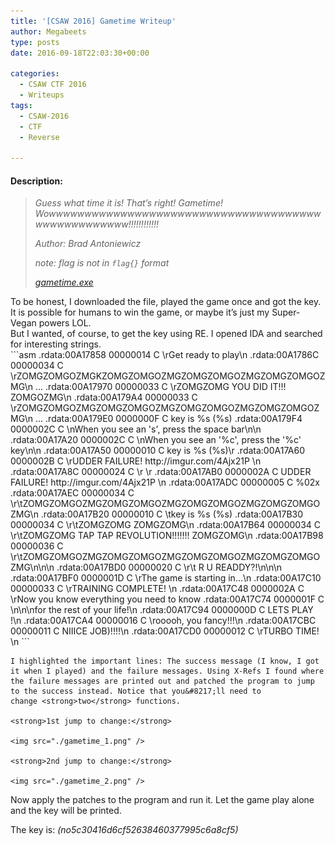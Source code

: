 ```yaml
---
title: '[CSAW 2016] Gametime Writeup'
author: Megabeets
type: posts
date: 2016-09-18T22:03:30+00:00

categories:
  - CSAW CTF 2016
  - Writeups
tags:
  - CSAW-2016
  - CTF
  - Reverse

---
```

#### **Description:**

> _Guess what time it is! That&#8217;s right! Gametime! Wowwwwwwwwwwwwwwwwwwwwwwwwwwwwwwwwwwwwwwwwwwwwwwwwwww!!!!!!!!!!!!_
> 
> _Author: Brad Antoniewicz_
> 
> _note: flag is not in `flag{}` format_
> 
> _<a class="chal-file" href="https://ctf.csaw.io/stat./121e6daf97e57856de8183ba1e56e55b/gametime.exe" target="_blank">gametime.exe</a>_

<div class="chal-files">
</div>

<div class="chal-files">
  To be honest, I downloaded the file, played the game once and got the key. It is possible for humans to win the game, or maybe it&#8217;s just my Super-Vegan powers LOL.
</div>

<div class="chal-files">
  But I wanted, of course, to get the key using RE. I opened IDA and searched for interesting strings.
</div>

<div class="chal-files">
</div>

<div class="chal-files">
  ```asm
.rdata:00A17858 00000014 C \rGet ready to play\n                                     
.rdata:00A1786C 00000034 C \rZOMGZOMGOZMGKZOMGZOMGOZMGZOMGZOMGOZMGZOMGZOMGOZMG\n     
...     
.rdata:00A17970 00000033 C \rZOMGZOMG           YOU DID IT!!!        ZOMGOZMG\n      
.rdata:00A179A4 00000033 C \rZOMGZOMGOZMGZOMGZOMGOZMGZOMGZOMGOZMGZOMGZOMGOZMG\n      
...                                              
.rdata:00A179E0 0000000F C key is %s (%s)                                            
.rdata:00A179F4 0000002C C \nWhen you see an 's', press the space bar\n\n            
.rdata:00A17A20 0000002C C \nWhen you see an '%c', press the '%c' key\n\n            
.rdata:00A17A50 00000010 C key is %s (%s)\r                                          
.rdata:00A17A60 0000002B C \rUDDER FAILURE! http://imgur.com/4Ajx21P \n              
.rdata:00A17A8C 00000024 C \r                                 \r                     
.rdata:00A17AB0 0000002A C UDDER FAILURE! http://imgur.com/4Ajx21P \n                
.rdata:00A17ADC 00000005 C %02x                                                      
.rdata:00A17AEC 00000034 C \r\tZOMGZOMGOZMGZOMGZOMGOZMGZOMGZOMGOZMGZOMGZOMGOZMG\n    
.rdata:00A17B20 00000010 C \tkey is %s (%s)                                          
.rdata:00A17B30 00000034 C \r\tZOMGZOMG                                ZOMGZOMG\n    
.rdata:00A17B64 00000034 C \r\tZOMGZOMG     TAP TAP REVOLUTION!!!!!!!  ZOMGZOMG\n    
.rdata:00A17B98 00000036 C \r\tZOMGZOMGOZMGZOMGZOMGOZMGZOMGZOMGOZMGZOMGZOMGOZMG\n\n\n
.rdata:00A17BD0 00000020 C \r\t              R U READDY?!\n\n\n                      
.rdata:00A17BF0 0000001D C \rThe game is starting in...\n                            
.rdata:00A17C10 00000033 C \rTRAINING COMPLETE!                              \n      
.rdata:00A17C48 0000002A C \rNow you know everything you need to know                
.rdata:00A17C74 0000001F C \n\n\nfor the rest of your life!\n                        
.rdata:00A17C94 0000000D C LETS PLAY !\n                                             
.rdata:00A17CA4 00000016 C \rooooh, you fancy!!!\n                                   
.rdata:00A17CBC 00000011 C NIIICE JOB)!!!!\n                                         
.rdata:00A17CD0 00000012 C \rTURBO TIME!    \n
```

  
    I highlighted the important lines: The success message (I know, I got it when I played) and the failure messages. Using X-Refs I found where the failure messages are printed out and patched the program to jump to the success instead. Notice that you&#8217;ll need to change <strong>two</strong> functions.
  
    <strong>1st jump to change:</strong>
  
    <img src="./gametime_1.png" />
  
    <strong>2nd jump to change:</strong>
  
    <img src="./gametime_2.png" />
</div>

Now apply the patches to the program and run it. Let the game play alone and the key will be printed.

The key is: _(no5c30416d6cf52638460377995c6a8cf5)_

